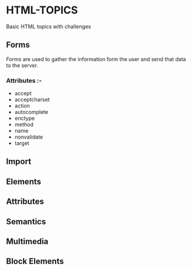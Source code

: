 # HTML-TOPICS
Basic HTML topics with challenges 
 
## Forms
  *Forms* are used to gather the information form the user and send that data to the server. <br>

### **Attributes :-** 
  * accept
  * acceptcharset
  * action
  * autocomplete
  * enctype
  * method
  * name
  * nonvalidate
  * target 

## Import 
## Elements
## Attributes
## Semantics
## Multimedia
## Block Elements
